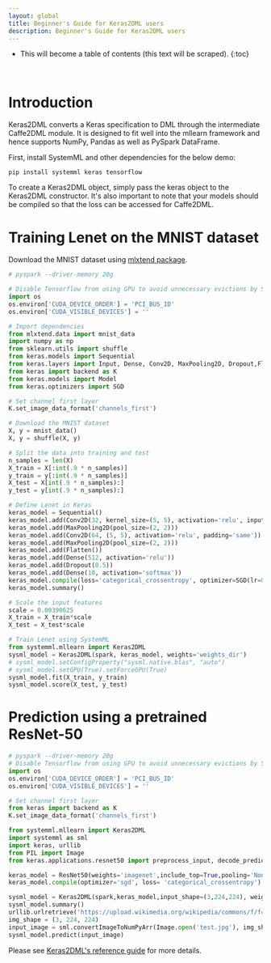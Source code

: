 ```yaml
---
layout: global
title: Beginner's Guide for Keras2DML users
description: Beginner's Guide for Keras2DML users
---
```

<!--
{% comment %}
Licensed to the Apache Software Foundation (ASF) under one or more
contributor license agreements.  See the NOTICE file distributed with
this work for additional information regarding copyright ownership.
The ASF licenses this file to you under the Apache License, Version 2.0
(the "License"); you may not use this file except in compliance with
the License.  You may obtain a copy of the License at

http://www.apache.org/licenses/LICENSE-2.0

Unless required by applicable law or agreed to in writing, software
distributed under the License is distributed on an "AS IS" BASIS,
WITHOUT WARRANTIES OR CONDITIONS OF ANY KIND, either express or implied.
See the License for the specific language governing permissions and
limitations under the License.
{% endcomment %}
-->

* This will become a table of contents (this text will be scraped).
{:toc}

<br/>

# Introduction

Keras2DML converts a Keras specification to DML through the intermediate Caffe2DML module. 
It is designed to fit well into the mllearn framework and hence supports NumPy, Pandas as well as PySpark DataFrame.

First, install SystemML and other dependencies for the below demo:

```
pip install systemml keras tensorflow
``` 

To create a Keras2DML object, simply pass the keras object to the Keras2DML constructor. It's also important to note that your models
should be compiled so that the loss can be accessed for Caffe2DML.

# Training Lenet on the MNIST dataset

Download the MNIST dataset using [mlxtend package](https://pypi.python.org/pypi/mlxtend).

```python
# pyspark --driver-memory 20g

# Disable Tensorflow from using GPU to avoid unnecessary evictions by SystemML runtime
import os
os.environ['CUDA_DEVICE_ORDER'] = 'PCI_BUS_ID'
os.environ['CUDA_VISIBLE_DEVICES'] = ''

# Import dependencies
from mlxtend.data import mnist_data
import numpy as np
from sklearn.utils import shuffle
from keras.models import Sequential
from keras.layers import Input, Dense, Conv2D, MaxPooling2D, Dropout,Flatten
from keras import backend as K
from keras.models import Model
from keras.optimizers import SGD

# Set channel first layer
K.set_image_data_format('channels_first')

# Download the MNIST dataset
X, y = mnist_data()
X, y = shuffle(X, y)

# Split the data into training and test
n_samples = len(X)
X_train = X[:int(.9 * n_samples)]
y_train = y[:int(.9 * n_samples)]
X_test = X[int(.9 * n_samples):]
y_test = y[int(.9 * n_samples):]

# Define Lenet in Keras
keras_model = Sequential()
keras_model.add(Conv2D(32, kernel_size=(5, 5), activation='relu', input_shape=(1,28,28), padding='same'))
keras_model.add(MaxPooling2D(pool_size=(2, 2)))
keras_model.add(Conv2D(64, (5, 5), activation='relu', padding='same'))
keras_model.add(MaxPooling2D(pool_size=(2, 2)))
keras_model.add(Flatten())
keras_model.add(Dense(512, activation='relu'))
keras_model.add(Dropout(0.5))
keras_model.add(Dense(10, activation='softmax'))
keras_model.compile(loss='categorical_crossentropy', optimizer=SGD(lr=0.01, decay=1e-6, momentum=0.9, nesterov=True))
keras_model.summary()

# Scale the input features
scale = 0.00390625
X_train = X_train*scale
X_test = X_test*scale

# Train Lenet using SystemML
from systemml.mllearn import Keras2DML
sysml_model = Keras2DML(spark, keras_model, weights='weights_dir')
# sysml_model.setConfigProperty("sysml.native.blas", "auto")
# sysml_model.setGPU(True).setForceGPU(True)
sysml_model.fit(X_train, y_train)
sysml_model.score(X_test, y_test)
```

# Prediction using a pretrained ResNet-50

```python
# pyspark --driver-memory 20g
# Disable Tensorflow from using GPU to avoid unnecessary evictions by SystemML runtime
import os
os.environ['CUDA_DEVICE_ORDER'] = 'PCI_BUS_ID'
os.environ['CUDA_VISIBLE_DEVICES'] = ''

# Set channel first layer
from keras import backend as K
K.set_image_data_format('channels_first')

from systemml.mllearn import Keras2DML
import systemml as sml
import keras, urllib
from PIL import Image
from keras.applications.resnet50 import preprocess_input, decode_predictions, ResNet50

keras_model = ResNet50(weights='imagenet',include_top=True,pooling='None',input_shape=(3,224,224))
keras_model.compile(optimizer='sgd', loss= 'categorical_crossentropy')

sysml_model = Keras2DML(spark,keras_model,input_shape=(3,224,224), weights='weights_dir', labels='https://raw.githubusercontent.com/apache/systemml/master/scripts/nn/examples/caffe2dml/models/imagenet/labels.txt')
sysml_model.summary()
urllib.urlretrieve('https://upload.wikimedia.org/wikipedia/commons/f/f4/Cougar_sitting.jpg', 'test.jpg')
img_shape = (3, 224, 224)
input_image = sml.convertImageToNumPyArr(Image.open('test.jpg'), img_shape=img_shape)
sysml_model.predict(input_image)
```

Please see [Keras2DML's reference guide](http://apache.github.io/systemml/reference-guide-keras2dml) for more details.
